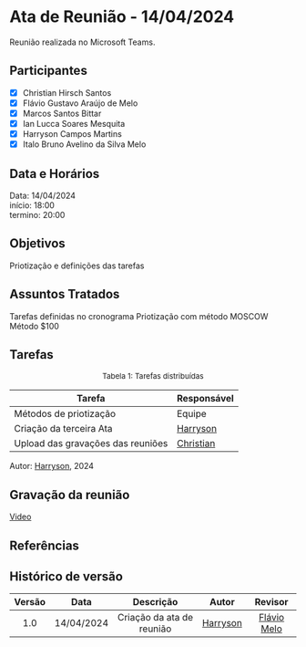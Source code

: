 # Ata de Reunião - 14/04/2024

Reunião realizada no Microsoft Teams.

## Participantes

- [x] Christian Hirsch Santos
- [x] Flávio Gustavo Araújo de Melo
- [x] Marcos Santos Bittar
- [x] Ian Lucca Soares Mesquita
- [x] Harryson Campos Martins
- [x] Italo Bruno Avelino da Silva Melo

## Data e Horários

Data: 14/04/2024 \
início: 18:00\
termino: 20:00

## Objetivos

Priotização e definições das tarefas

## Assuntos Tratados

Tarefas definidas no cronograma
Priotização com método MOSCOW
Método $100

## Tarefas

<font size="2"><p style="text-align: center">Tabela 1: Tarefas distribuídas </p></font>

| Tarefa                               | Responsável                                      |
| ------------------------------------ | ------------------------------------------------ |
| Métodos de priotização               | Equipe  |  
| Criação da terceira Ata              | [Harryson](https://github.com/harry-cmartin) |
| Upload das gravações das reuniões   | [Christian](https://github.com/crstyhs)          |

Autor: [Harryson](https://github.com/harry-cmartin), 2024

## Gravação da reunião

[Video](https://www.youtube.com/watch?v=pLfmGsFbdCA)

## Referências

## Histórico de versão

| Versão | Data | Descrição | Autor | Revisor |
| :----: | :--: | :-------: | :---: | :-----: |
| 1.0 | 14/04/2024 | Criação da ata de reunião |[Harryson](https://github.com/harry-cmartin)| [Flávio Melo](https://github.com/flavioovatsug)  | 
